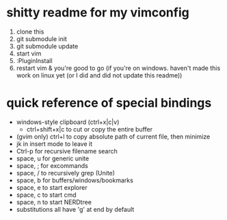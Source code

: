 shitty readme for my vimconfig
==============================

1. clone this
2. git submodule init
3. git submodule update
4. start vim
5. :PluginInstall
6. restart vim & you're good to go (if you're on windows. haven't made this work on linux yet (or I did and did not update this readme))

# quick reference of special bindings
* windows-style clipboard (ctrl+x|c|v)
    * ctrl+shift+x|c to cut or copy the entire buffer
* (gvim only) ctrl+l to copy absolute path of current file, then minimize
* jk in insert mode to leave it
* Ctrl-p for recursive filename search
* space, u for generic unite
* space, ; for excommands
* space, / to recursively grep (Unite)
* space, b for buffers/windows/bookmarks
* space, e to start explorer
* space, c to start cmd
* space, n to start NERDtree
* substitutions all have 'g' at end by default
